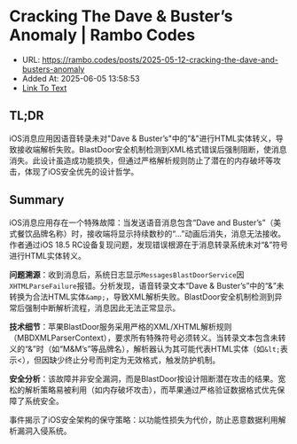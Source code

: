 # Cracking The Dave & Buster’s Anomaly | Rambo Codes
- URL: https://rambo.codes/posts/2025-05-12-cracking-the-dave-and-busters-anomaly
- Added At: 2025-06-05 13:58:53
- [Link To Text](2025-06-05-cracking-the-dave-&-buster’s-anomaly-rambo-codes_raw.md)

## TL;DR


iOS消息应用因语音转录未对"Dave & Buster’s"中的"&"进行HTML实体转义，导致接收端解析失败。BlastDoor安全机制检测到XML格式错误后强制阻断，使消息消失。此设计虽造成功能损失，但通过严格解析规则防止了潜在的内存破坏等攻击，体现了iOS安全优先的设计哲学。

## Summary


iOS消息应用存在一个特殊故障：当发送语音消息包含“Dave and Buster’s”（美式餐饮品牌名称）时，接收端将显示持续数秒的“...”动画后消失，消息无法接收。作者通过iOS 18.5 RC设备复现问题，发现错误根源在于消息转录系统未对“&”符号进行HTML实体转义。  

**问题溯源**：收到消息后，系统日志显示`MessagesBlastDoorService`因`XHTMLParseFailure`报错。分析发现，语音转录文本“Dave & Buster’s”中的“&”未转换为合法HTML实体`&amp;`，导致XML解析失败。BlastDoor安全机制检测到异常后强制中断解析流程，消息因此无法正常显示。  

**技术细节**：苹果BlastDoor服务采用严格的XML/XHTML解析规则（MBDXMLParserContext），要求所有特殊符号必须转义。当转录文本包含未转义的“&”时（如“M&M’s”等品牌名），解析器认为其可能代表HTML实体（如`&lt;`表示<），但因缺少终止分号而判定为无效格式，触发防护机制。  

**安全分析**：该故障并非安全漏洞，而是BlastDoor按设计阻断潜在攻击的结果。宽松的解析策略易被利用（如内存破坏攻击），而苹果通过严格验证数据格式优先保障了系统安全。  

事件揭示了iOS安全架构的保守策略：以功能性损失为代价，防止恶意数据利用解析漏洞入侵系统。
